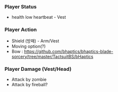 ### Player Status
* health low heartbeat - Vest

### Player Action
* Shield (방패) - Arm/Vest
* Moving option(?)
* Bow : https://github.com/bhaptics/bhaptics-blade-sorcery/tree/master/TactsuitBS/bHaptics



### Player Damage (Vest/Head)
* Attack by zombie
* Attack by fireball? 


